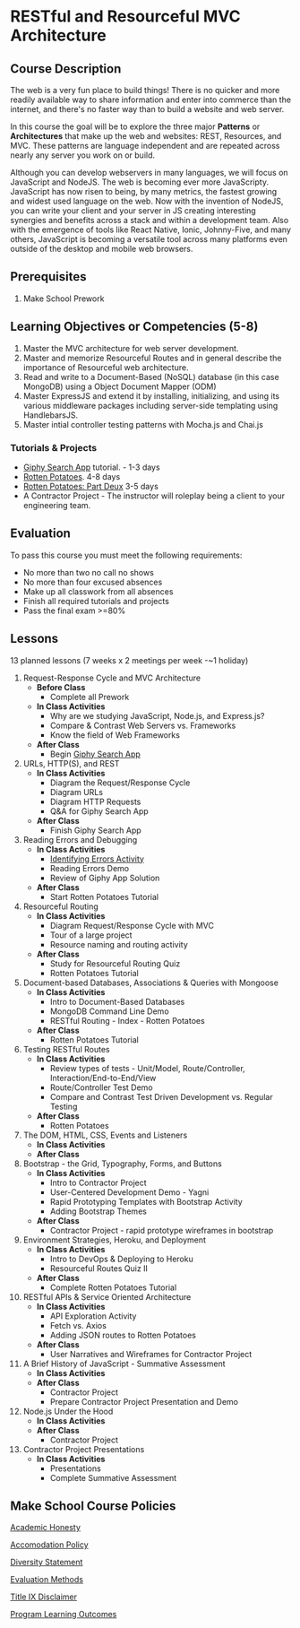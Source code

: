 # RESTful and Resourceful MVC Architecture

## Course Description

The web is a very fun place to build things! There is no quicker and more readily available way to share information and enter into commerce than the internet, and there's no faster way than to build a website and web server.

In this course the goal will be to explore the three major **Patterns** or **Architectures** that make up the web and websites: REST, Resources, and MVC. These patterns are language independent and are repeated across nearly any server you work on or build.

Although you can develop webservers in many languages, we will focus on JavaScript and NodeJS. The web is becoming ever more JavaScripty. JavaScript has now risen to being, by many metrics, the fastest growing and widest used language on the web. Now with the invention of NodeJS, you can write your client and your server in JS creating interesting synergies and benefits across a stack and within a development team. Also with the emergence of tools like React Native, Ionic, Johnny-Five, and many others, JavaScript is becoming a versatile tool across many platforms even outside of the desktop and mobile web browsers.

## Prerequisites

1. Make School Prework

## Learning Objectives or Competencies (5-8)

1. Master the MVC architecture for web server development.
1. Master and memorize Resourceful Routes and in general describe the importance of Resourceful web architecture.
1. Read and write to a Document-Based (NoSQL) database (in this case MongoDB) using a Object Document Mapper (ODM)
1. Master ExpressJS and extend it by installing, initializing, and using its various middleware packages including server-side templating using HandlebarsJS.
1. Master intial controller testing patterns with Mocha.js and Chai.js

### Tutorials & Projects

- [Giphy Search App](https://www.makeschool.com/online-courses/tutorials/giphy-search-app-with-node-js/your-node-environment) tutorial. - 1-3 days
- [Rotten Potatoes](https://www.makeschool.com/online-courses/tutorials/rotten-potatoes-movie-reviews-with-express-js/bootstrap-an-express-project). 4-8 days
- [Rotten Potatoes: Part Deux](https://www.makeschool.com/academy/track/rotten-potatoes---movie-reviews-with-express-js-rge) 3-5 days
- A Contractor Project - The instructor will roleplay being a client to your engineering team.

## Evaluation

To pass this course you must meet the following requirements:

- No more than two no call no shows
- No more than four excused absences
- Make up all classwork from all absences
- Finish all required tutorials and projects
- Pass the final exam >=80%


## Lessons

13 planned lessons (7 weeks x 2 meetings per week -~1 holiday)

1. Request-Response Cycle and MVC Architecture
    - **Before Class**
        -  Complete all Prework
    - **In Class Activities**
        - Why are we studying JavaScript, Node.js, and Express.js?
        - Compare & Contrast Web Servers vs. Frameworks
        - Know the field of Web Frameworks
    - **After Class**
        - Begin [Giphy Search App](https://www.makeschool.com/online-courses/tutorials/giphy-search-app-with-node-js/your-node-environment)
1. URLs, HTTP(S), and REST
    - **In Class Activities**
        - Diagram the Request/Response Cycle
        - Diagram URLs
        - Diagram HTTP Requests
        - Q&A for Giphy Search App
    - **After Class**
        - Finish Giphy Search App
1. Reading Errors and Debugging
    - **In Class Activities**
        - [Identifying Errors Activity](https://developer.mozilla.org/en-US/docs/Web/JavaScript/Reference/Errors)
        - Reading Errors Demo
        - Review of Giphy App Solution
    - **After Class**
        - Start Rotten Potatoes Tutorial
1. Resourceful Routing
    - **In Class Activities**
        - Diagram Request/Response Cycle with MVC
        - Tour of a large project
        - Resource naming and routing activity
    - **After Class**
        - Study for Resourceful Routing Quiz
        - Rotten Potatoes Tutorial
1. Document-based Databases, Associations & Queries with Mongoose
    - **In Class Activities**
        - Intro to Document-Based Databases
        - MongoDB Command Line Demo
        - RESTful Routing - Index - Rotten Potatoes
    - **After Class**
         - Rotten Potatoes Tutorial
1. Testing RESTful Routes
    - **In Class Activities**
        - Review types of tests - Unit/Model, Route/Controller, Interaction/End-to-End/View
        - Route/Controller Test Demo
        - Compare and Contrast Test Driven Development vs. Regular Testing
    - **After Class**
        - Rotten Potatoes
1. The DOM, HTML, CSS, Events and Listeners
    - **In Class Activities**
    - **After Class**
1. Bootstrap - the Grid, Typography, Forms, and Buttons
    - **In Class Activities**
        - Intro to Contractor Project
        - User-Centered Development Demo - Yagni
        - Rapid Prototyping Templates with Bootstrap Activity
        - Adding Bootstrap Themes
    - **After Class**
        - Contractor Project - rapid prototype wireframes in bootstrap
1. Environment Strategies, Heroku, and Deployment
    - **In Class Activities**
        - Intro to DevOps & Deploying to Heroku
        - Resourceful Routes Quiz II
    - **After Class**
        - Complete Rotten Potatoes Tutorial
1. RESTful APIs & Service Oriented Architecture
    - **In Class Activities**
        - API Exploration Activity
        - Fetch vs. Axios
        - Adding JSON routes to Rotten Potatoes
    - **After Class**
        - User Narratives and Wireframes for Contractor Project
1. A Brief History of JavaScript - Summative Assessment
    - **In Class Activities**
    - **After Class**
        - Contractor Project
        - Prepare Contractor Project Presentation and Demo
1. Node.js Under the Hood
    - **In Class Activities**
    - **After Class**
        - Contractor Project
1. Contractor Project Presentations
    - **In Class Activities**
        - Presentations
        - Complete Summative Assessment

## Make School Course Policies

[Academic Honesty](https://github.com/Product-College-Courses/Common-Syllabus-Sections/blob/master/Academic-Honesty-and-Plagiarism.md)

[Accomodation Policy](https://github.com/Product-College-Courses/Common-Syllabus-Sections/blob/master/Accommodation-Policy.md)

[Diversity Statement](https://github.com/Product-College-Courses/Common-Syllabus-Sections/blob/master/Diversity-Statement.md)

[Evaluation Methods](https://github.com/Product-College-Courses/Common-Syllabus-Sections/blob/master/Evaluation-Methods.md)

[Title IX Disclaimer](https://github.com/Product-College-Courses/Common-Syllabus-Sections/blob/master/Evaluations-Title-X-Disclaimer.md)

[Program Learning Outcomes](https://github.com/Product-College-Courses/Common-Syllabus-Sections/blob/master/Program-Learning-Outcomes.md)
